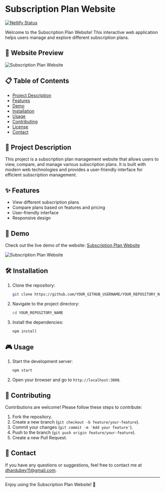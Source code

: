 # Subscription Plan Website

[![Netlify Status](https://api.netlify.com/api/v1/badges/YOUR_NETLIFY_BADGE/status)](https://subscriptionplan0.netlify.app/)

Welcome to the Subscription Plan Website! This interactive web application helps users manage and explore different subscription plans.

## 📸 Website Preview

![Subscription Plan Website](https://user-images.githubusercontent.com/YOUR_IMAGE_PATH)


## 📋 Table of Contents

- [Project Description](#project-description)
- [Features](#features)
- [Demo](#demo)
- [Installation](#installation)
- [Usage](#usage)
- [Contributing](#contributing)
- [License](#license)
- [Contact](#contact)

## 📖 Project Description

This project is a subscription plan management website that allows users to view, compare, and manage various subscription plans. It is built with modern web technologies and provides a user-friendly interface for efficient subscription management.

## ✨ Features

- View different subscription plans
- Compare plans based on features and pricing
- User-friendly interface
- Responsive design

## 🚀 Demo

Check out the live demo of the website: [Subscription Plan Website](https://subscriptionplan0.netlify.app/)

![Subscription Plan Website](https://user-images.githubusercontent.com/YOUR_IMAGE_PATH)

## 🛠 Installation

1. Clone the repository:
    ```bash
    git clone https://github.com/YOUR_GITHUB_USERNAME/YOUR_REPOSITORY_NAME.git
    ```
2. Navigate to the project directory:
    ```bash
    cd YOUR_REPOSITORY_NAME
    ```
3. Install the dependencies:
    ```bash
    npm install
    ```

## 🎮 Usage

1. Start the development server:
    ```bash
    npm start
    ```
2. Open your browser and go to `http://localhost:3000`.

## 🤝 Contributing

Contributions are welcome! Please follow these steps to contribute:

1. Fork the repository.
2. Create a new branch (`git checkout -b feature/your-feature`).
3. Commit your changes (`git commit -m 'Add your feature'`).
4. Push to the branch (`git push origin feature/your-feature`).
5. Create a new Pull Request.

## 📧 Contact

If you have any questions or suggestions, feel free to contact me at dhardubey11@gmail.com.

---

Enjoy using the Subscription Plan Website! 🎉
